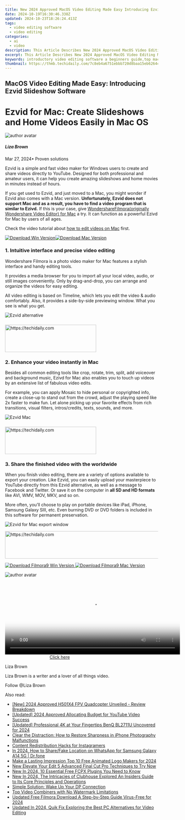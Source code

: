 ```yaml
---
title: New 2024 Approved MacOS Video Editing Made Easy Introducing Ezvid Slideshow Software
date: 2024-10-19T16:30:46.338Z
updated: 2024-10-23T18:26:24.413Z
tags: 
  - video editing software
  - video editing
categories: 
  - ai
  - video
description: This Article Describes New 2024 Approved MacOS Video Editing Made Easy Introducing Ezvid Slideshow Software
excerpt: This Article Describes New 2024 Approved MacOS Video Editing Made Easy Introducing Ezvid Slideshow Software
keywords: introductory video editing software a beginners guide,top mac video editing software create stunning videos in minutes,macos video editing made easy introducing ezvid slideshow software,windows video editing made easy a guide to microsoft video editor,mac video editing made easy slideshows home videos and more with ezvid,slideshow magic on mac easy video editing with ezvid,videopad video editing software review pros cons and buying advice
thumbnail: https://thmb.techidaily.com/7c8eb4a6751ebbb720d8baa15eb6264cc6e760acb0b1ed4fef37387dcca189b5.jpg
---
```


## MacOS Video Editing Made Easy: Introducing Ezvid Slideshow Software

# Ezvid for Mac: Create Slideshows and Home Videos Easily in Mac OS

![author avatar](https://lh5.googleusercontent.com/-AIMmjowaFs4/AAAAAAAAAAI/AAAAAAAAABc/Y5UmwDaI7HU/s250-c-k/photo.jpg)

##### Liza Brown

 Mar 27, 2024• Proven solutions

Ezvid is a simple and fast video maker for Windows users to create and share videos directly to YouTube. Designed for both professional and amateur users, it can help you create amazing slideshows and home movies in minutes instead of hours.

If you get used to Ezvid, and just moved to a Mac, you might wonder if Ezvid also comes with a Mac version. **Unfortunately, Ezvid does not support Mac and as a result, you have to find a video program that is similar to Ezivd.** If this is your case, give [Wondershare](https://tools.techidaily.com/wondershare/filmora/download/)[Filmora](https://tools.techidaily.com/wondershare/filmora/download/)[(originally Wondershare Video Editor) for Mac](https://tools.techidaily.com/wondershare/filmora/download/) a try. It can function as a powerful Ezivd for Mac by users of all ages.

Check the video tutorial about [how to edit videos on Mac](https://tools.techidaily.com/wondershare/filmora/download/) first.

[![Download Win Version](https://images.wondershare.com/filmora/article-images/download-btn-win.jpg)](https://tools.techidaily.com/wondershare/filmora/download/)[![Download Mac Version](https://images.wondershare.com/filmora/article-images/download-btn-mac.jpg)](https://tools.techidaily.com/wondershare/filmora/download/)

###

### 1\. Intuitive interface and precise video editing

Wondershare Filmora is a photo video maker for Mac features a stylish interface and handy editing tools.

It provides a media browser for you to import all your local video, audio, or still images conveniently. Only by drag-and-drop, you can arrange and organize the videos for easy editing.

All video editing is based on Timeline, which lets you edit the video & audio comfortably. Also, it provides a side-by-side previewing window. What you see is what you get.

![Ezvid alternative](https://images.wondershare.com/filmora/guide/editing-interface-mac-filmora9.png)

###

<!-- affiliate ads begin -->
<a href="https://aligracehair.sjv.io/c/5597632/1896527/19272" target="_top" id="1896527">
  <img src="//a.impactradius-go.com/display-ad/19272-1896527" border="0" alt="https://techidaily.com" width="300" height="90"/>
</a>
<img height="0" width="0" src="https://aligracehair.sjv.io/i/5597632/1896527/19272" style="position:absolute;visibility:hidden;" border="0" />
<!-- affiliate ads end -->

### 2\. Enhance your video instantly in Mac

Besides all common editing tools like crop, rotate, trim, split, add voiceover and background music, Ezivd for Mac also enables you to touch up videos by an extensive list of fabulous video edits.

For example, you can apply Mosaic to hide personal or copyrighted info, create a close-up to stand out from the crowd, adjust the playing speed like 2x faster to make fun. Let alone picking up your favorite effects from rich transitions, visual filters, intros/credits, texts, sounds, and more.

![Ezvid Mac](https://images.wondershare.com/filmora/guide/filmora-mac-enhance-color.jpg)

###

<!-- affiliate ads begin -->
<a href="https://aligracehair.sjv.io/c/5597632/2087262/19272" target="_top" id="2087262">
  <img src="//a.impactradius-go.com/display-ad/19272-2087262" border="0" alt="https://techidaily.com" width="300" height="90"/>
</a>
<img height="0" width="0" src="https://aligracehair.sjv.io/i/5597632/2087262/19272" style="position:absolute;visibility:hidden;" border="0" />
<!-- affiliate ads end -->

### 3\. Share the finished video with the worldwide

When you finish video editing, there are a variety of options available to export your creation. Like Ezvid, you can easily upload your masterpiece to YouTube directly from this Ezvid alternative, as well as a message to Facebook and Twitter. Or save it on the computer in **all SD and HD formats** like AVI, WMV, MOV, MKV, and so on.

More often, you’ll choose to play on portable devices like iPad, iPhone, Samsung Galaxy SIII, etc. Even burning DVD or DVD folders is included in this software for permanent preservation.

![Ezvid for Mac export window](https://images.wondershare.com/filmora/article-images/filmora9-mac-export-options.jpg)

<!-- affiliate ads begin -->
<a href="https://appsumo.8odi.net/c/5597632/2049370/7443" target="_top" id="2049370">
  <img src="//a.impactradius-go.com/display-ad/7443-2049370" border="0" alt="https://techidaily.com" width="728" height="90"/>
</a>
<img height="0" width="0" src="https://appsumo.8odi.net/i/5597632/2049370/7443" style="position:absolute;visibility:hidden;" border="0" />
<!-- affiliate ads end -->

[![Download Filmora9 Win Version](https://images.wondershare.com/filmora/guide/download-btn-win.jpg) ](https://tools.techidaily.com/wondershare/filmora/download/) [![Download Filmora9 Mac Version](https://images.wondershare.com/filmora/guide/download-btn-mac.jpg) ](https://download.wondershare.com/filmora9-mac%5Ffull718.dmg)

![author avatar](https://lh5.googleusercontent.com/-AIMmjowaFs4/AAAAAAAAAAI/AAAAAAAAABc/Y5UmwDaI7HU/s250-c-k/photo.jpg)

<!-- affiliate ads begin -->
<span id="1983588">
					<video width="576" height="240" style="cursor:pointer"
           poster="//a.impactradius-go.com/display-clicktoplayimage/1983588.png"
           onclick="if(!this.playClicked){this.play();this.setAttribute('controls',true);this.playClicked=true;}">
	   <source src="//a.impactradius-go.com/display-ad/22993-1983588">
	   <img src="//a.impactradius-go.com/display-clicktoplayimage/1983588.png" style="border: none; height: 100%; width: 100%; object-fit: contain">
	</video>
	<div style="width:360px;text-align:center"><a href="javascript:window.open(decodeURIComponent('https%3A%2F%2Fhomestyler.sjv.io%2Fc%2F5597632%2F1983588%2F22993'), '_blank');void(0);">Click here</a></div>
</span>
<img height="0" width="0" src="https://imp.pxf.io/i/5597632/1983588/22993" style="position:absolute;visibility:hidden;" border="0" />
<!-- affiliate ads end -->

Liza Brown

Liza Brown is a writer and a lover of all things video.

Follow @Liza Brown

<ins class="adsbygoogle"
      style="display:block"
      data-ad-client="ca-pub-7571918770474297"
      data-ad-slot="8358498916"
      data-ad-format="auto"
      data-full-width-responsive="true"></ins>

<span class="atpl-alsoreadstyle">Also read:</span>
<div><ul>
<li><a href="https://article-helps.techidaily.com/new-2024-approved-h501x4-fpv-quadcopter-unveiled-review-breakdown/"><u>[New] 2024 Approved H501X4 FPV Quadcopter Unveiled - Review Breakdown</u></a></li>
<li><a href="https://vp-tips.techidaily.com/updated-2024-approved-allocating-budget-for-youtube-video-success/"><u>[Updated] 2024 Approved Allocating Budget for YouTube Video Success</u></a></li>
<li><a href="https://fox-direct.techidaily.com/updated-professional-4k-at-your-fingertips-benq-bl2711u-uncovered-for-2024/"><u>[Updated] Professional 4K at Your Fingertips BenQ BL2711U Uncovered for 2024</u></a></li>
<li><a href="https://technical-tips.techidaily.com/clear-the-distraction-how-to-restore-sharpness-in-iphone-photography-malfunctions/"><u>Clear the Distraction: How to Restore Sharpness in iPhone Photography Malfunctions</u></a></li>
<li><a href="https://instagram-video-files.techidaily.com/content-redistribution-hacks-for-instagramers/"><u>Content Redistribution Hacks for Instagramers</u></a></li>
<li><a href="https://location-social.techidaily.com/in-2024-how-to-sharefake-location-on-whatsapp-for-samsung-galaxy-a14-5g-drfone-by-drfone-virtual-android/"><u>In 2024, How to Share/Fake Location on WhatsApp for Samsung Galaxy A14 5G | Dr.fone</u></a></li>
<li><a href="https://video-ai-editor.techidaily.com/make-a-lasting-impression-top-10-free-animated-logo-makers-for-2024/"><u>Make a Lasting Impression Top 10 Free Animated Logo Makers for 2024</u></a></li>
<li><a href="https://video-ai-editor.techidaily.com/new-elevate-your-edit-5-advanced-final-cut-pro-techniques-to-try-now/"><u>New Elevate Your Edit 5 Advanced Final Cut Pro Techniques to Try Now</u></a></li>
<li><a href="https://video-ai-editor.techidaily.com/new-in-2024-10-essential-free-fcpx-plugins-you-need-to-know/"><u>New In 2024, 10 Essential Free FCPX Plugins You Need to Know</u></a></li>
<li><a href="https://voice-adjusting.techidaily.com/new-in-2024-the-intricacies-of-clubhouse-explored-an-insiders-guide-to-its-core-principles-and-operations/"><u>New In 2024, The Intricacies of Clubhouse Explored An Insiders Guide to Its Core Principles and Operations</u></a></li>
<li><a href="https://graphic-issues.techidaily.com/simple-solution-wake-up-your-dp-connection/"><u>Simple Solution: Wake Up Your DP Connection</u></a></li>
<li><a href="https://video-ai-editor.techidaily.com/top-video-combiners-with-no-watermark-limitations/"><u>Top Video Combiners with No Watermark Limitations</u></a></li>
<li><a href="https://video-ai-editor.techidaily.com/updated-free-filmora-download-a-step-by-step-guide-virus-free-for-2024/"><u>Updated Free Filmora Download A Step-by-Step Guide Virus-Free for 2024</u></a></li>
<li><a href="https://video-ai-editor.techidaily.com/updated-in-2024-quik-fix-exploring-the-best-pc-alternatives-for-video-editing/"><u>Updated In 2024, Quik Fix Exploring the Best PC Alternatives for Video Editing</u></a></li>
</ul></div>

